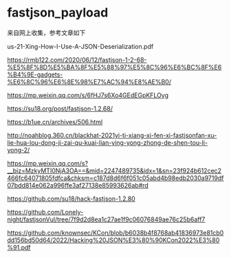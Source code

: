 # fastjson_payload
来自网上收集，参考文章如下

us-21-Xing-How-I-Use-A-JSON-Deserialization.pdf

<https://rmb122.com/2020/06/12/fastjson-1-2-68-%E5%8F%8D%E5%BA%8F%E5%88%97%E5%8C%96%E6%BC%8F%E6%B4%9E-gadgets-%E6%8C%96%E6%8E%98%E7%AC%94%E8%AE%B0/>

<https://mp.weixin.qq.com/s/6fHJ7s6Xo4GEdEGpKFLOyg>

<https://su18.org/post/fastjson-1.2.68/>

<https://b1ue.cn/archives/506.html>

<http://noahblog.360.cn/blackhat-2021yi-ti-xiang-xi-fen-xi-fastjsonfan-xu-lie-hua-lou-dong-ji-zai-qu-kuai-lian-ying-yong-zhong-de-shen-tou-li-yong-2/>

<https://mp.weixin.qq.com/s?__biz=MzkyMTI0NjA3OA==&mid=2247489735&idx=1&sn=23f924b612cec2466fc64071805fdfca&chksm=c187d8d6f6f051c05abd4b98edb2030a9719df07bdd814e062a996ffe3af27138e85993626ab#rd>

<https://github.com/su18/hack-fastjson-1.2.80>

<https://github.com/Lonely-night/fastjsonVul/tree/7f9d2d8ea1c27ae1f9c06076849ae76c25b6aff7>

<https://github.com/knownsec/KCon/blob/b6038b4f8768ab41836973e81cb0dd156bd50d64/2022/Hacking%20JSON%E3%80%90KCon2022%E3%80%91.pdf>
